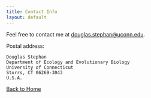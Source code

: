 ```yaml
---
title: Contact Info
layout: default
---
```


Feel free to contact me at <douglas.stephan@uconn.edu>.

Postal address:

    Douglas Stephan
    Department of Ecology and Evolutionary Biology
    University of Connecticut
    Storrs, CT 06269-3043
    U.S.A.
 
[Back to Home](https://dougstephan27.github.io/Doug-s-Website/)
